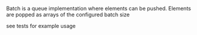 Batch is a queue implementation where elements can be pushed. Elements are popped as arrays of the configured batch size

see tests for example usage
